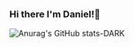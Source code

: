 ### Hi there I'm Daniel!👋

![Anurag's GitHub stats-DARK](https://github-readme-stats.vercel.app/api?username=funkey7dan&show_icons=true&theme=radical&include_all_commits=true&count_private=true&bg_color=00000000#gh-dark-mode-only)

<!-- ![Anurag's GitHub stats-LIGHT](https://github-readme-stats.vercel.app/api?username=funkey7dan&show_icons=true&include_all_commits=true&count_private=true#gh-light-mode-only) -->


